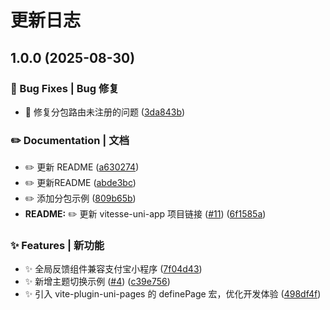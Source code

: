 # 更新日志 


## 1.0.0 (2025-08-30)


### 🐛 Bug Fixes | Bug 修复

* 🐛 修复分包路由未注册的问题 ([3da843b](https://github.com/wot-ui/wot-starter/commit/3da843ba33bf62d2a8032dabf3061b2ce87e46a9))


### ✏️ Documentation | 文档

* ✏️  更新 README ([a630274](https://github.com/wot-ui/wot-starter/commit/a63027496f9f75e8106437bf7e4285164a7f91b1))
* ✏️  更新README ([abde3bc](https://github.com/wot-ui/wot-starter/commit/abde3bca57cbee293d0751dd6f273366425e2474))
* ✏️  添加分包示例 ([809b65b](https://github.com/wot-ui/wot-starter/commit/809b65b8384029d9ed2c7807709023d65bf6bb4c))
* **README:** ✏️ 更新 vitesse-uni-app 项目链接 ([#11](https://github.com/wot-ui/wot-starter/issues/11)) ([6f1585a](https://github.com/wot-ui/wot-starter/commit/6f1585a6da97a9aeed4071125e6b618f30a50bb7))


### ✨ Features | 新功能

* ✨ 全局反馈组件兼容支付宝小程序 ([7f04d43](https://github.com/wot-ui/wot-starter/commit/7f04d43d44b6eaedabcf32d6c5842b056a0ac8ba))
* ✨ 新增主题切换示例 ([#4](https://github.com/wot-ui/wot-starter/issues/4)) ([c39e756](https://github.com/wot-ui/wot-starter/commit/c39e756821b08ba9934c88f5576d6eabda8fd449))
* ✨ 引入 vite-plugin-uni-pages 的 definePage 宏，优化开发体验 ([498df4f](https://github.com/wot-ui/wot-starter/commit/498df4f26b1a84e8e91827178167ff853ae1f1a9))
